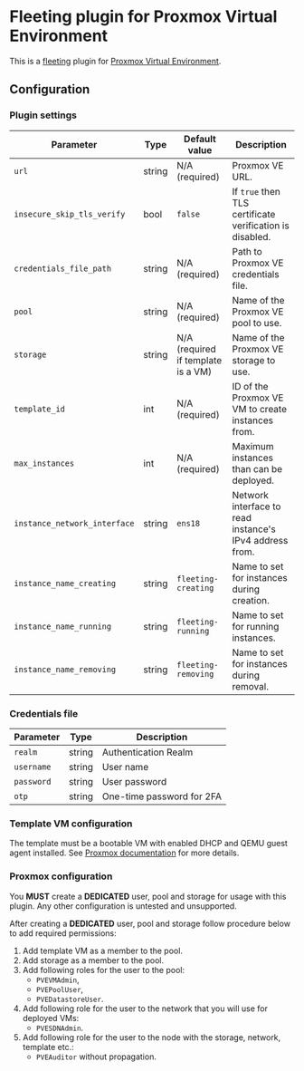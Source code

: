 # Fleeting plugin for Proxmox Virtual Environment

This is a [fleeting](https://gitlab.com/gitlab-org/fleeting/fleeting) plugin for [Proxmox Virtual Environment](https://www.proxmox.com/en/proxmox-virtual-environment/overview).

## Configuration
### Plugin settings

| Parameter                    | Type   | Default value                      | Description                                              |
| ---------------------------- | ------ | ---------------------------------- | -------------------------------------------------------- |
| `url`                        | string | N/A (required)                     | Proxmox VE URL.                                          |
| `insecure_skip_tls_verify`   | bool   | `false`                            | If `true` then TLS certificate verification is disabled. |
| `credentials_file_path`      | string | N/A (required)                     | Path to Proxmox VE credentials file.                     |
| `pool`                       | string | N/A (required)                     | Name of the Proxmox VE pool to use.                      |
| `storage`                    | string | N/A (required if template is a VM) | Name of the Proxmox VE storage to use.                   |
| `template_id`                | int    | N/A (required)                     | ID of the Proxmox VE VM to create instances from.        |
| `max_instances`              | int    | N/A (required)                     | Maximum instances than can be deployed.                  |
| `instance_network_interface` | string | `ens18`                            | Network interface to read instance's IPv4 address from.  |
| `instance_name_creating`     | string | `fleeting-creating`                | Name to set for instances during creation.               |
| `instance_name_running`      | string | `fleeting-running`                 | Name to set for running instances.                       |
| `instance_name_removing`     | string | `fleeting-removing`                | Name to set for instances during removal.                |

### Credentials file

<!-- TODO: Document `path` and `privs`  -->
| Parameter  | Type   | Description               |
| ---------- | ------ | ------------------------- |
| `realm`    | string | Authentication Realm      |
| `username` | string | User name                 |
| `password` | string | User password             |
| `otp`      | string | One-time password for 2FA |

### Template VM configuration
The template must be a bootable VM with enabled DHCP and QEMU guest agent installed. See [Proxmox documentation](https://pve.proxmox.com/wiki/Qemu-guest-agent) for more details.

### Proxmox configuration
You **MUST** create a **DEDICATED** user, pool and storage for usage with this plugin. Any other configuration is untested and unsupported.

After creating a **DEDICATED** user, pool and storage follow procedure below to add required permissions:
1. Add template VM as a member to the pool.
2. Add storage as a member to the pool.
3. Add following roles for the user to the pool:
   * `PVEVMAdmin`,
   * `PVEPoolUser`,
   * `PVEDatastoreUser`.
4. Add following role for the user to the network that you will use for deployed VMs:
    * `PVESDNAdmin`.
5. Add following role for the user to the node with the storage, network, template etc.:
    * `PVEAuditor` without propagation.
